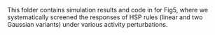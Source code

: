This folder contains simulation results and code in for Fig5, where we systematically screened the responses of HSP rules (linear and two Gaussian variants) under various activity perturbations.
